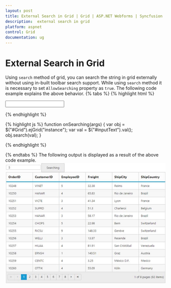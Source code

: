 ```yaml
---
layout: post
title: External Search in Grid | Grid | ASP.NET Webforms | Syncfusion
description:  external search in grid
platform: aspnet
control: Grid
documentation: ug
---
```



# External Search in Grid

Using `search` method of grid, you can search the string in grid externally without using in-built toolbar search support. While using `search` method it is necessary to set `AllowSearching` property as `true`. The following code example explains the above behavior.
{% tabs %}
{% highlight html %}
<div class="content-container-fluid">
<div class="row">
<div id="Div1">
<div class="prop-grid">
<div class="row">
<div class="col-md-3">
<input type="text" id="inputText" class="e-ejinputtext" />
<ej:Button ID="search" runat="server" ClientSideOnClick="onSearching" Text="Searching"></ej:Button>
</div>
</div>
</div>
</div>    
<div class="cols-sample-area">
<ej:Grid ID="Grid" runat="server" AllowPaging="True" AllowSearching="True">
<Columns>
<ej:Column Field="OrderID" />
<ej:Column Field="CustomerID" />
<ej:Column Field="EmployeeID" />
<ej:Column Field="Freight" />
<ej:Column Field="ShipCity" />
<ej:Column Field="ShipCountry" />
</Columns>
</ej:Grid>
</div>

</div>
</div>

{% endhighlight %}

{% highlight js %}
function onSearching(args) {
var obj = $("#Grid").ejGrid("instance");
var val = $("#inputText").val();
obj.search(val);
}

{% endhighlight %}

{% endtabs %}
The following output is displayed as a result of the above code example.
![](ExternalSearch_images/Externalsearch_img1.jpeg)

